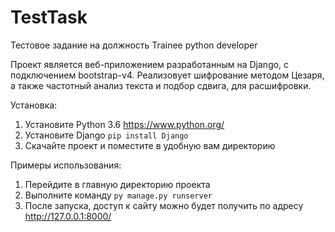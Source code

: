 # TestTask
Тестовое задание на должность Trainee python developer

Проект является веб-приложением разработанным на Django, с подключением bootstrap-v4.
Реализовует шифрование методом Цезаря, а также частотный анализ текста и подбор сдвига, для расшифровки.

Установка:
1. Установите Python 3.6 https://www.python.org/
2. Установите Django
```pip install Django```
3. Скачайте проект и поместите в удобную вам директорию

Примеры использования:
1. Перейдите в главную директорию проекта
2. Выполните команду 
```py manage.py runserver```
3. После запуска, доступ к сайту можно будет получить по адресу http://127.0.0.1:8000/
